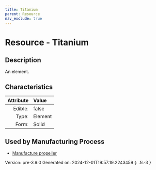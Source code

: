 ```yaml
---
title: Titanium
parent: Resource
nav_exclude: true
---
```

# Resource - Titanium

## Description
An element.

## Characteristics

| Attribute      | Value |
|--------:|:------|
|Edible:|false|
|Type:|Element|
|Form:|Solid|
 

## Used by Manufacturing Process

- [Manufacture propeller](../process/manufacture-propeller.html)


    

Version: pre-3.9.0 Generated on: 2024-12-01T19:57:19.2243459
{: .fs-3 }
